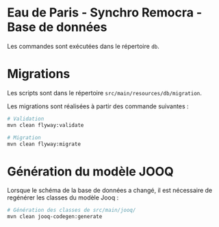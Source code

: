 # Eau de Paris - Synchro Remocra - Base de données

Les commandes sont exécutées dans le répertoire `db`.

# Migrations

Les scripts sont dans le répertoire `src/main/resources/db/migration`.

Les migrations sont réalisées à partir des commande suivantes :

```sh
# Validation
mvn clean flyway:validate

# Migration
mvn clean flyway:migrate
```

# Génération du modèle JOOQ

Lorsque le schéma de la base de données a changé, il est nécessaire de regénérer les classes du modèle Jooq :

```sh
# Génération des classes de src/main/jooq/
mvn clean jooq-codegen:generate
```
